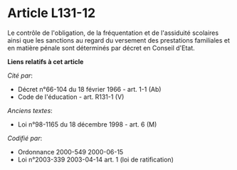 # Article L131-12

Le contrôle de l'obligation, de la fréquentation et de l'assiduité scolaires ainsi que les sanctions au regard du versement
des prestations familiales et en matière pénale sont déterminés par décret en Conseil d'Etat.

**Liens relatifs à cet article**

_Cité par_:

  - Décret n°66-104 du 18 février 1966 - art. 1-1 (Ab)
  - Code de l'éducation - art. R131-1 (V)

_Anciens textes_:

  - Loi n°98-1165 du 18 décembre 1998 - art. 6 (M)

_Codifié par_:

  - Ordonnance 2000-549 2000-06-15
  - Loi n°2003-339 2003-04-14 art. 1 (loi de ratification)
